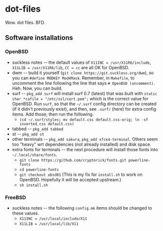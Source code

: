 # dot-files

Wow.  dot files.  BFD.

## Software installations

### OpenBSD

- suckless notes -- the default values of `X11INC = /usr/X11R6/include`, `X11LIB = /usr/X11R6/lib`, `CC = cc` are all OK for OpenBSD.
- dwm -- build it yourself (`git clone https://git.suckless.org/dwm`), so you can `#define MODKEY Mod4Mask`. Remember, in `Makefile`, to uncomment the line following the line that says `# OpenBSD (uncomment)`.  Heh. Now, you can build.
- surf -- `pkg_add surf` will install surf 0.7 (latest) that was built with `static char *cafile = "/etc/ssl/cert.pem";` which is the correct value for OpenBSD.  Run `surf`, so that the `~/.surf` config directory can be created (if it didn't previously exist), and then, see `.surf/` (here) for extra config items. Add those; then run the following.
  - `(cd ~/.surf/styles; mv default.css default.css-orig; ln -sf inverted.css default.css)`
- tabbed -- `pkg_add tabbed`
- st -- `pkg_add st`
- other terminals -- `pkg_add sakura`, `pkg_add xfce4-terminal`. Others seem too "heavy" wrt dependencies (not already installed) and disk space.
- extra fonts for terminals -- the next procedure will install those fonts into `~/.local/share/fonts`.
  - `git clone https://github.com/cryptorick/fonts.git powerline-fonts`
  - `cd powerline-fonts`
  - `git checkout obsd01` (This is my fix for `install.sh` to work on OpenBSD. Hopefully it will be accepted upstream.)
  - `sh install.sh`

### FreeBSD

- suckless notes -- the following `config.mk` items should be changed to these values.
  - `X11INC = /usr/local/include/X11`
  - `X11LIB = /usr/local/lib/X11`

